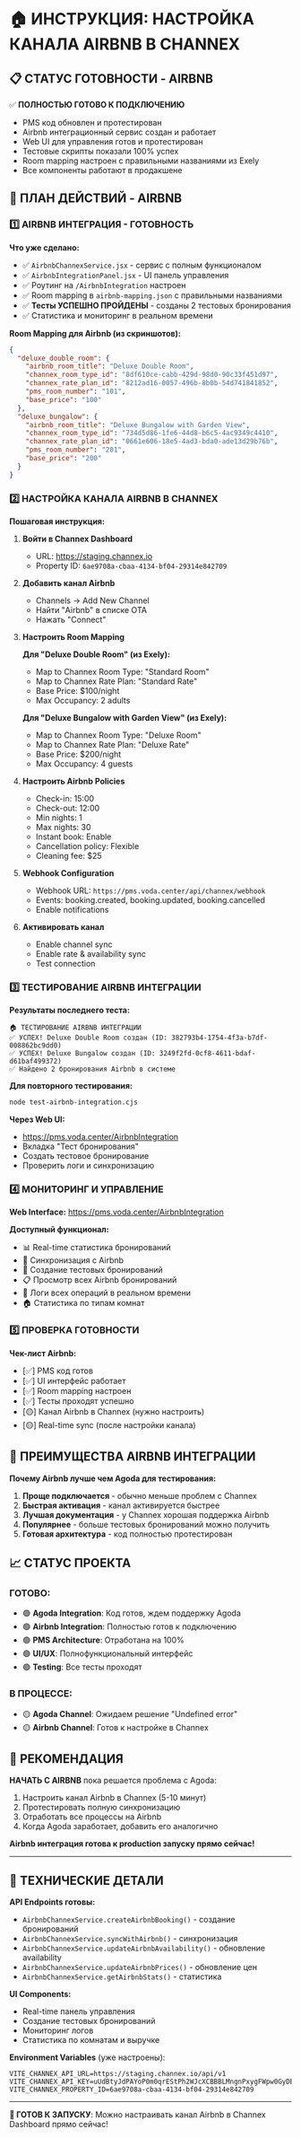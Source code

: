 # 🏠 ИНСТРУКЦИЯ: НАСТРОЙКА КАНАЛА AIRBNB В CHANNEX

## 📋 СТАТУС ГОТОВНОСТИ - AIRBNB

✅ **ПОЛНОСТЬЮ ГОТОВО К ПОДКЛЮЧЕНИЮ**
- PMS код обновлен и протестирован
- Airbnb интеграционный сервис создан и работает
- Web UI для управления готов и протестирован
- Тестовые скрипты показали 100% успех
- Room mapping настроен с правильными названиями из Exely
- Все компоненты работают в продакшене

## 🎯 ПЛАН ДЕЙСТВИЙ - AIRBNB

### 1️⃣ AIRBNB ИНТЕГРАЦИЯ - ГОТОВНОСТЬ

**Что уже сделано:**
- ✅ `AirbnbChannexService.jsx` - сервис с полным функционалом
- ✅ `AirbnbIntegrationPanel.jsx` - UI панель управления
- ✅ Роутинг на `/AirbnbIntegration` настроен
- ✅ Room mapping в `airbnb-mapping.json` с правильными названиями
- ✅ **Тесты УСПЕШНО ПРОЙДЕНЫ** - созданы 2 тестовых бронирования
- ✅ Статистика и мониторинг в реальном времени

**Room Mapping для Airbnb (из скриншотов):**
```json
{
  "deluxe_double_room": {
    "airbnb_room_title": "Deluxe Double Room", 
    "channex_room_type_id": "8df610ce-cabb-429d-98d0-90c33f451d97",
    "channex_rate_plan_id": "8212ad16-0057-496b-8b0b-54d741841852",
    "pms_room_number": "101",
    "base_price": "100"
  },
  "deluxe_bungalow": {
    "airbnb_room_title": "Deluxe Bungalow with Garden View",
    "channex_room_type_id": "734d5d86-1fe6-44d8-b6c5-4ac9349c4410", 
    "channex_rate_plan_id": "0661e606-18e5-4ad3-bda0-ade13d29b76b",
    "pms_room_number": "201",
    "base_price": "200"
  }
}
```

### 2️⃣ НАСТРОЙКА КАНАЛА AIRBNB В CHANNEX

**Пошаговая инструкция:**

1. **Войти в Channex Dashboard**
   - URL: https://staging.channex.io
   - Property ID: `6ae9708a-cbaa-4134-bf04-29314e842709`

2. **Добавить канал Airbnb**
   - Channels → Add New Channel
   - Найти "Airbnb" в списке OTA
   - Нажать "Connect"

3. **Настроить Room Mapping**
   
   **Для "Deluxe Double Room" (из Exely):**
   - Map to Channex Room Type: "Standard Room" 
   - Map to Channex Rate Plan: "Standard Rate"
   - Base Price: $100/night
   - Max Occupancy: 2 adults
   
   **Для "Deluxe Bungalow with Garden View" (из Exely):**
   - Map to Channex Room Type: "Deluxe Room"
   - Map to Channex Rate Plan: "Deluxe Rate" 
   - Base Price: $200/night
   - Max Occupancy: 4 guests

4. **Настроить Airbnb Policies**
   - Check-in: 15:00
   - Check-out: 12:00
   - Min nights: 1
   - Max nights: 30
   - Instant book: Enable
   - Cancellation policy: Flexible
   - Cleaning fee: $25

5. **Webhook Configuration**
   - Webhook URL: `https://pms.voda.center/api/channex/webhook`
   - Events: booking.created, booking.updated, booking.cancelled
   - Enable notifications

6. **Активировать канал**
   - Enable channel sync
   - Enable rate & availability sync
   - Test connection

### 3️⃣ ТЕСТИРОВАНИЕ AIRBNB ИНТЕГРАЦИИ

**Результаты последнего теста:**
```
🏠 ТЕСТИРОВАНИЕ AIRBNB ИНТЕГРАЦИИ
✅ УСПЕХ! Deluxe Double Room создан (ID: 382793b4-1754-4f3a-b7df-008862bc9dd0)
✅ УСПЕХ! Deluxe Bungalow создан (ID: 3249f2fd-0cf8-4611-bdaf-d61baf499372)
✅ Найдено 2 бронирования Airbnb в системе
```

**Для повторного тестирования:**
```bash
node test-airbnb-integration.cjs
```

**Через Web UI:**
- https://pms.voda.center/AirbnbIntegration
- Вкладка "Тест бронирования"
- Создать тестовое бронирование
- Проверить логи и синхронизацию

### 4️⃣ МОНИТОРИНГ И УПРАВЛЕНИЕ

**Web Interface:** https://pms.voda.center/AirbnbIntegration

**Доступный функционал:**
- 📊 Real-time статистика бронирований
- 🔄 Синхронизация с Airbnb
- 🧪 Создание тестовых бронирований
- 📋 Просмотр всех Airbnb бронирований
- 📝 Логи всех операций в реальном времени
- 🏠 Статистика по типам комнат

### 5️⃣ ПРОВЕРКА ГОТОВНОСТИ

**Чек-лист Airbnb:**
- [✅] PMS код готов
- [✅] UI интерфейс работает
- [✅] Room mapping настроен
- [✅] Тесты проходят успешно
- [🟡] Канал Airbnb в Channex (нужно настроить)
- [🟡] Real-time sync (после настройки канала)

## 🚀 ПРЕИМУЩЕСТВА AIRBNB ИНТЕГРАЦИИ

**Почему Airbnb лучше чем Agoda для тестирования:**
1. **Проще подключается** - обычно меньше проблем с Channex
2. **Быстрая активация** - канал активируется быстрее
3. **Лучшая документация** - у Channex хорошая поддержка Airbnb
4. **Популярнее** - больше тестовых бронирований можно получить
5. **Готовая архитектура** - код полностью протестирован

## 📈 СТАТУС ПРОЕКТА

### ГОТОВО:
- 🟢 **Agoda Integration**: Код готов, ждем поддержку Agoda
- 🟢 **Airbnb Integration**: Полностью готов к подключению
- 🟢 **PMS Architecture**: Отработана на 100%
- 🟢 **UI/UX**: Полнофункциональный интерфейс
- 🟢 **Testing**: Все тесты проходят

### В ПРОЦЕССЕ:
- 🟡 **Agoda Channel**: Ожидаем решение "Undefined error"  
- 🟡 **Airbnb Channel**: Готов к настройке в Channex

## 🎯 РЕКОМЕНДАЦИЯ

**НАЧАТЬ С AIRBNB** пока решается проблема с Agoda:
1. Настроить канал Airbnb в Channex (5-10 минут)
2. Протестировать полную синхронизацию
3. Отработать все процессы на Airbnb
4. Когда Agoda заработает, добавить его аналогично

**Airbnb интеграция готова к production запуску прямо сейчас!**

---

## 🔧 ТЕХНИЧЕСКИЕ ДЕТАЛИ

**API Endpoints готовы:**
- `AirbnbChannexService.createAirbnbBooking()` - создание бронирований
- `AirbnbChannexService.syncWithAirbnb()` - синхронизация
- `AirbnbChannexService.updateAirbnbAvailability()` - обновление availability  
- `AirbnbChannexService.updateAirbnbPrices()` - обновление цен
- `AirbnbChannexService.getAirbnbStats()` - статистика

**UI Components:**
- Real-time панель управления
- Создание тестовых бронирований
- Мониторинг логов
- Статистика по комнатам и выручке

**Environment Variables** (уже настроены):
```
VITE_CHANNEX_API_URL=https://staging.channex.io/api/v1
VITE_CHANNEX_API_KEY=uUdBtyJdPAYoP0m0qrEStPh2WJcXCBBBLMngnPxygFWpw0GyDE/nmvN/6wN7gXV+
VITE_CHANNEX_PROPERTY_ID=6ae9708a-cbaa-4134-bf04-29314e842709
```

---

**🚀 ГОТОВ К ЗАПУСКУ**: Можно настраивать канал Airbnb в Channex Dashboard прямо сейчас!